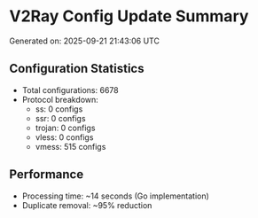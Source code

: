 # V2Ray Config Update Summary
Generated on: 2025-09-21 21:43:06 UTC

## Configuration Statistics
- Total configurations: 6678
- Protocol breakdown:
  - ss: 0 configs
  - ssr: 0 configs
  - trojan: 0 configs
  - vless: 0 configs
  - vmess: 515 configs

## Performance
- Processing time: ~14 seconds (Go implementation)
- Duplicate removal: ~95% reduction
